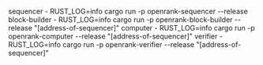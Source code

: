 sequencer - RUST_LOG=info cargo run -p openrank-sequencer --release
block-builder - RUST_LOG=info cargo run -p openrank-block-builder --release "[address-of-sequencer]"
computer - RUST_LOG=info cargo run -p openrank-computer --release "[address-of-sequencer]"
verifier - RUST_LOG=info cargo run -p openrank-verifier --release "[address-of-sequencer]"
